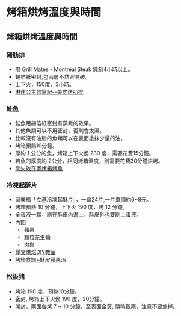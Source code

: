 # 烤箱烘烤溫度與時間

<!--more-->
## 烤箱烘烤溫度與時間

### 豬肋排
  - 用 Grill Mates - Montreal Steak  腌制4小時以上。
  - 錫箔紙密封,包兩層不然容易破。
  - 上下火，150度，3小時。
  - [琳達公主的筆記--美式烤肋排](https://lindawu122470.pixnet.net/blog/post/147980578)

### 鮭魚
  - 鮭魚用錫箔紙密封有蒸煮的效果。
  - 其他魚類可以不用密封，否則會太濕。
  - 比較沒有油脂的魚類可以在表面塗抹少量的油。
  - 烤箱預熱10分鐘。
  - 厚約 1 公分的魚，烤箱上下火侯 230 度，需要花費15分鐘。
  - 若魚的厚度約 2公分，相同烤箱溫度，則需要花費30分鐘烘烤。
  - [零失敗在家烤箱烤魚](https://tingslife.com/2019-11-recipe-oven-roast-fish/)

### 冷凍起酥片
  - 家樂福「立基冷凍起酥片」，一盒24片,一片單價約6~8元。
  - 烤箱預熱 10 分鐘，上下火 190 度，烤 12 分鐘。
  - 全蛋液一顆，刷在酥皮內邊上，酥皮外也要刷上蛋液。
  - 內餡
    + 蘋果
    + 顆粒花生醬
    + 肉鬆
  - [麗文烘焙DIY教室](https://blog.xuite.net/magic151510/twblog/120427705)
  - [烤箱食譜~酥皮蘋果派](https://redleeve.pixnet.net/blog/post/434295656)

### 松阪猪
  - 烤箱 190 度，預熱10分鐘。
  - 密封, 烤箱上下火侯 190 度，20分鐘。
  - 開封，兩面各烤 7 ~ 10 分鐘，至表面金黃, 隨時觀察，注意不要焦掉。 


